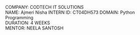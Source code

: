 COMPANY: CODTECH IT SOLUTIONS  
NAME: Ajmeri Nisha 
INTERN ID: CT04DH573 
DOMAIN: Python Programming  
DURATION: 4 WEEKS  
MENTOR: NEELA SANTOSH 
